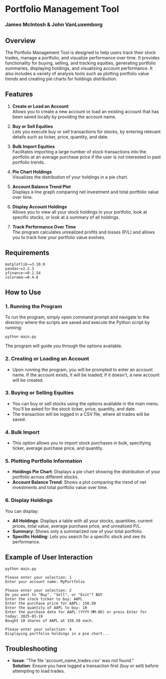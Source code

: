 # Portfolio Management Tool

### James McIntosh & John VanLuxemborg

## Overview

The Portfolio Management Tool is designed to help users track their stock trades, manage a portfolio, and visualize performance over time. It provides functionality for buying, selling, and tracking equities, generating portfolio summaries, displaying holdings, and visualizing account performance. It also includes a variety of analysis tools such as plotting portfolio value trends and creating pie charts for holdings distribution.

## Features

1. **Create or Load an Account**  
   Allows you to create a new account or load an existing account that has been saved locally by providing the account name.

2. **Buy or Sell Equities**  
   Lets you execute buy or sell transactions for stocks, by entering relevant details such as ticker, price, quantity, and date.

3. **Bulk Import Equities**  
   Facilitates importing a large number of stock transactions into the portfolio at an average purchase price if the user is not interested in past portfolio trends.

4. **Pie Chart Holdings**  
   Visualizes the distribution of your holdings in a pie chart.

5. **Account Balance Trend Plot**  
   Displays a line graph comparing net investment and total portfolio value over time.

6. **Display Account Holdings**  
   Allows you to view all your stock holdings in your portfolio, look at specific stocks, or look at a summary of all holdings.

7. **Track Performance Over Time**  
   The program calculates unrealized profits and losses (P/L) and allows you to track how your portfolio value evolves.

## Requirements
```
﻿matplotlib~=3.10.0
pandas~=2.2.3
yfinance~=0.2.54
colorama~=0.4.6
```

## How to Use

### 1. Running the Program
To run the program, simply open command prompt and navigate to the directory where the scripts are saved and execute the Python script by running:

```
python main.py
```

The program will guide you through the options available.

### 2. Creating or Loading an Account
- Upon running the program, you will be prompted to enter an account name. If the account exists, it will be loaded; if it doesn't, a new account will be created.

### 3. Buying or Selling Equities
- You can buy or sell stocks using the options available in the main menu. You'll be asked for the stock ticker, price, quantity, and date.
- The transaction will be logged in a CSV file, where all trades will be saved.

### 4. Bulk Import
- This option allows you to import stock purchases in bulk, specifying ticker, average purchase price, and quantity.

### 5. Plotting Portfolio Information
- **Holdings Pie Chart**: Displays a pie chart showing the distribution of your portfolio across different stocks.
- **Account Balance Trend**: Shows a plot comparing the trend of net investments and total portfolio value over time.

### 6. Display Holdings
You can display:
- **All Holdings**: Displays a table with all your stocks, quantities, current prices, total value, average purchase price, and unrealized P/L.
- **Summary**: Shows only a summarized row of your total portfolio.
- **Specific Holding**: Lets you search for a specific stock and see its performance.

## Example of User Interaction

```
python main.py

Please enter your selection: 1
Enter your account name: MyPortfolio

Please enter your selection: 2
Do you want to "Buy", "Sell", or "Exit"? BUY
Enter the stock ticker to buy: AAPL
Enter the purchase price for AAPL: 150.50
Enter the quantity of AAPL to buy: 10
Enter the purchase date for AAPL (YYYY-MM-DD) or press Enter for today: 2025-03-19
Bought 10 shares of AAPL at 150.50 each.

Please enter your selection: 4
Displaying portfolio holdings in a pie chart...
```

## Troubleshooting

- **Issue**: "The file 'account_name_trades.csv' was not found."  
  **Solution**: Ensure you have logged a transaction first (buy or sell) before attempting to load trades.

